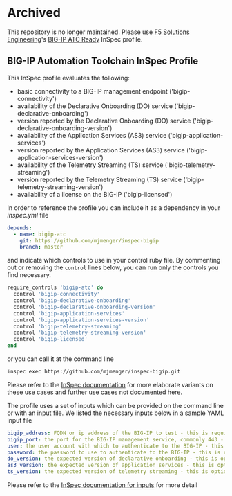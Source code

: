 # Archived
This repository is no longer maintained. Please use [F5 Solutions Engineering](https://f5solutionsengineering.github.io/)'s [BIG-IP ATC Ready](https://github.com/F5SolutionsEngineering/big-ip-atc-ready) InSpec profile.

## BIG-IP Automation Toolchain InSpec Profile

This InSpec profile evaluates the following:
- basic connectivity to a BIG-IP management endpoint ('bigip-connectivity')
- availability of the Declarative Onboarding (DO) service ('bigip-declarative-onboarding')
- version reported by the Declarative Onboarding (DO) service ('bigip-declarative-onboarding-version')
- availability of the Application Services (AS3) service ('bigip-application-services')
- version reported by the Application Services (AS3) service ('bigip-application-services-version')
- availability of the Telemetry Streaming (TS) service ('bigip-telemetry-streaming')
- version reported by the Telemetry Streaming (TS) service ('bigip-telemetry-streaming-version')
- availability of a license on the BIG-IP ('bigip-licensed')

In order to reference the profile you can include it as a dependency in your *inspec.yml* file
```yaml
depends:
  - name: bigip-atc
    git: https://github.com/mjmenger/inspec-bigip
    branch: master
```
and indicate which controls to use in your control ruby file. By commenting out or removing the ```control``` lines below, you can run only the controls you find necessary.
```ruby
require_controls 'bigip-atc' do
  control 'bigip-connectivity'
  control 'bigip-declarative-onboarding'
  control 'bigip-declarative-onboarding-version'
  control 'bigip-application-services'
  control 'bigip-application-services-version'
  control 'bigip-telemetry-streaming'
  control 'bigip-telemetry-streaming-version'
  control 'bigip-licensed'
end
```


or you can call it at the command line
```bash
inspec exec https://github.com/mjmenger/inspec-bigip.git
```
Please refer to the [InSpec documentation](https://inspec.io) for more elaborate variants on these use cases and further use cases not documented here.

The profile uses a set of inputs which can be provided on the command line or with an input file. We listed the necessary inputs below in a sample YAML input file
```yaml
bigip_address: FQDN or ip address of the BIG-IP to test - this is required
bigip_port: the port for the BIG-IP management service, commonly 443 - this is required
user: the user account with which to authenticate to the BIG-IP - this defaults to admin
password: the password to use to authenticate to the BIG-IP - this is required
do_version: the expected version of declarative onboarding - this is optional
as3_version: the expected version of application services - this is optional
ts_version: the expected version of telemetry streaming - this is optional
```

Please refer to the [InSpec documentation for inputs](https://www.inspec.io/docs/reference/inputs/) for more detail
